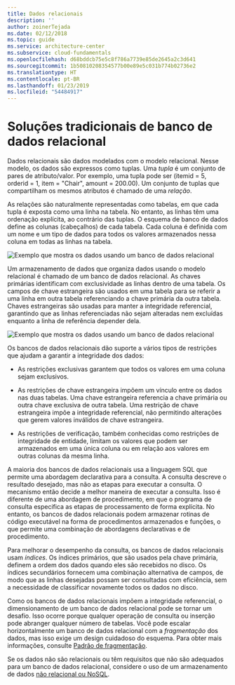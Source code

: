 ```yaml
---
title: Dados relacionais
description: ''
author: zoinerTejada
ms.date: 02/12/2018
ms.topic: guide
ms.service: architecture-center
ms.subservice: cloud-fundamentals
ms.openlocfilehash: d68bddcb75e5c8f786a7739e85de2645a2c3d641
ms.sourcegitcommit: 1b50810208354577b00e89e5c031b774b02736e2
ms.translationtype: HT
ms.contentlocale: pt-BR
ms.lasthandoff: 01/23/2019
ms.locfileid: "54484917"
---
```

# <a name="traditional-relational-database-solutions"></a>Soluções tradicionais de banco de dados relacional

Dados relacionais são dados modelados com o modelo relacional. Nesse modelo, os dados são expressos como tuplas. Uma *tupla* é um conjunto de pares de atributo/valor. Por exemplo, uma tupla pode ser (itemid = 5, orderid = 1, item = "Chair", amount = 200.00). Um conjunto de tuplas que compartilham os mesmos atributos é chamado de uma *relação*.

As relações são naturalmente representadas como tabelas, em que cada tupla é exposta como uma linha na tabela. No entanto, as linhas têm uma ordenação explícita, ao contrário das tuplas. O esquema de banco de dados define as colunas (cabeçalhos) de cada tabela. Cada coluna é definida com um nome e um tipo de dados para todos os valores armazenados nessa coluna em todas as linhas na tabela.

![Exemplo que mostra os dados usando um banco de dados relacional](../images/example-relational.png)

Um armazenamento de dados que organiza dados usando o modelo relacional é chamado de um banco de dados relacional. As chaves primárias identificam com exclusividade as linhas dentro de uma tabela. Os campos de chave estrangeira são usados em uma tabela para se referir a uma linha em outra tabela referenciando a chave primária da outra tabela. Chaves estrangeiras são usadas para manter a integridade referencial, garantindo que as linhas referenciadas não sejam alteradas nem excluídas enquanto a linha de referência depender dela.

![Exemplo que mostra os dados usando um banco de dados relacional](../images/example-relational2.png)

Os bancos de dados relacionais dão suporte a vários tipos de restrições que ajudam a garantir a integridade dos dados:

- As restrições exclusivas garantem que todos os valores em uma coluna sejam exclusivos.

- As restrições de chave estrangeira impõem um vínculo entre os dados nas duas tabelas. Uma chave estrangeira referencia a chave primária ou outra chave exclusiva de outra tabela. Uma restrição de chave estrangeira impõe a integridade referencial, não permitindo alterações que gerem valores inválidos de chave estrangeira.

- As restrições de verificação, também conhecidas como restrições de integridade de entidade, limitam os valores que podem ser armazenados em uma única coluna ou em relação aos valores em outras colunas da mesma linha.

A maioria dos bancos de dados relacionais usa a linguagem SQL que permite uma abordagem declarativa para a consulta. A consulta descreve o resultado desejado, mas não as etapas para executar a consulta. O mecanismo então decide a melhor maneira de executar a consulta. Isso é diferente de uma abordagem de procedimento, em que o programa de consulta especifica as etapas de processamento de forma explícita. No entanto, os bancos de dados relacionais podem armazenar rotinas de código executável na forma de procedimentos armazenados e funções, o que permite uma combinação de abordagens declarativas e de procedimento.

Para melhorar o desempenho da consulta, os bancos de dados relacionais usam *índices*. Os índices primários, que são usados pela chave primária, definem a ordem dos dados quando eles são recebidos no disco. Os índices secundários fornecem uma combinação alternativa de campos, de modo que as linhas desejadas possam ser consultadas com eficiência, sem a necessidade de classificar novamente todos os dados no disco.

Como os bancos de dados relacionais impõem a integridade referencial, o dimensionamento de um banco de dados relacional pode se tornar um desafio. Isso ocorre porque qualquer operação de consulta ou inserção pode abranger qualquer número de tabelas. Você pode escalar horizontalmente um banco de dados relacional com a *fragmentação* dos dados, mas isso exige um design cuidadoso do esquema. Para obter mais informações, consulte [Padrão de fragmentação](../../patterns/sharding.md).

Se os dados não são relacionais ou têm requisitos que não são adequados para um banco de dados relacional, considere o uso de um armazenamento de dados [não relacional ou NoSQL](../big-data/non-relational-data.md).
